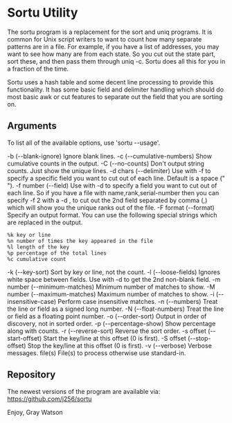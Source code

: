 Sortu Utility
=============

The sortu program is a replacement for the sort and uniq programs.  It is common for Unix script writers to
want to count how many separate patterns are in a file.  For example, if you have a list of addresses, you may
want to see how many are from each state.  So you cut out the state part, sort these, and then pass them
through uniq -c.  Sortu does all this for you in a fraction of the time.

Sortu uses a hash table and some decent line processing to provide this functionality. It has some basic field
and delimiter handling which should do most basic awk or cut features to separate out the field that you are
sorting on.

## Arguments

To list all of the available options, use 'sortu --usage'.

-b (--blank-ignore)
	Ignore blank lines.
-c (--cumulative-numbers)
	Show cumulative counts in the output.
-C (--no-counts)
	Don't output string counts.  Just show the unique lines.
-d chars (--delimiter)
	Use with -f to specify a specific field you want to cut out of
	each line.  Default is a space (" ").
-f number (--field)
	Use with -d to specify a field you want to cut out of each line.  So if you have a file with
        name,rank,serial-number then you can specify -f 2 with a -d , to cut out the 2nd field
	separated by comma (,) which will show you the unique ranks out of the file.
-F format (--format)
	Specify an output format.  You can use the following special strings
	which are replaced in the output.

	%k key or line
	%n number of times the key appeared in the file
	%l length of the key
	%p percentage of the total lines
	%c cumulative count
-k (--key-sort)
	Sort by key or line, not the count.
-l (--loose-fields)
	Ignores white space between fields.  Use with -d to get the 2nd	non-blank field.
-m number (--minimum-matches)
	Minimum number of matches to show.
-M number (--maximum-matches)
	Maximum number of matches to show.
-i (--insensitive-case)
	Perform case insensitive matches.
-n (--numbers)
	Treat the line or field as a signed long number.
-N (--float-numbers)
	Treat the line or field as a floating point number.
-o (--order-sort)
	Output in order of discovery, not in sorted order.
-p (--percentage-show)
	Show percentage along with counts.
-r (--reverse-sort)
	Reverse the sort order.
-s offset (--start-offset)
	Start the key/line at this offset (0 is first).
-S offset (--stop-offset)
	Stop the key/line at this offset (0 is first).
-v (--verbose)
	Verbose messages.
file(s)
	File(s) to process otherwise use standard-in.

## Repository

The newest versions of the program are available via:  https://github.com/j256/sortu

Enjoy, Gray Watson
